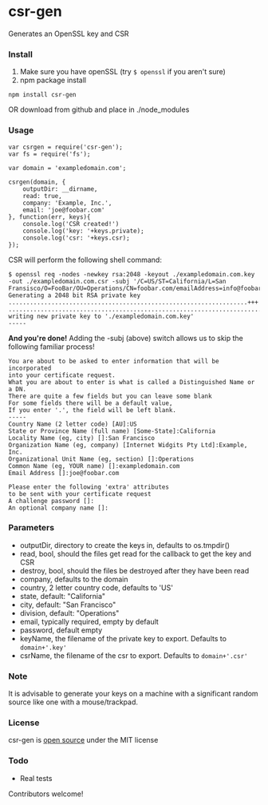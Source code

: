 csr-gen
=======

Generates an OpenSSL key and CSR

### Install
1. Make sure you have openSSL (try `$ openssl` if you aren't sure)
2. npm package install

```
npm install csr-gen
```
OR download from github and place in ./node_modules

### Usage



```
var csrgen = require('csr-gen');
var fs = require('fs');

var domain = 'exampledomain.com';

csrgen(domain, {
	outputDir: __dirname,
	read: true,
	company: 'Example, Inc.',
	email: 'joe@foobar.com'
}, function(err, keys){
	console.log('CSR created!')
	console.log('key: '+keys.private);
	console.log('csr: '+keys.csr);
});

```

CSR will perform the following shell command:

```
$ openssl req -nodes -newkey rsa:2048 -keyout ./exampledomain.com.key -out ./exampledomain.com.csr -subj '/C=US/ST=California/L=San Fransisco/O=FooBar/OU=Operations/CN=foobar.com/emailAddress=info@foobar.biz'
Generating a 2048 bit RSA private key
...................................................................+++
................................................................................................................................+++
writing new private key to './exampledomain.com.key'
-----
```

__And you're done!__ Adding the -subj (above) switch allows us to skip the following familiar process!

```
You are about to be asked to enter information that will be incorporated
into your certificate request.
What you are about to enter is what is called a Distinguished Name or a DN.
There are quite a few fields but you can leave some blank
For some fields there will be a default value,
If you enter '.', the field will be left blank.
-----
Country Name (2 letter code) [AU]:US
State or Province Name (full name) [Some-State]:California
Locality Name (eg, city) []:San Francisco 
Organization Name (eg, company) [Internet Widgits Pty Ltd]:Example, Inc.
Organizational Unit Name (eg, section) []:Operations
Common Name (eg, YOUR name) []:exampledomain.com
Email Address []:joe@foobar.com

Please enter the following 'extra' attributes
to be sent with your certificate request
A challenge password []:
An optional company name []: 
```

### Parameters

* outputDir, directory to create the keys in, defaults to os.tmpdir()
* read, bool, should the files get read for the callback to get the key and CSR
* destroy, bool, should the files be destroyed after they have been read
* company, defaults to the domain
* country, 2 letter country code, defaults to 'US'
* state, default: "California"
* city, default: "San Francisco"
* division, default: "Operations"
* email, typically required, empty by default
* password, default empty
* keyName, the filename of the private key to export. Defaults to `domain+'.key'`
* csrName, the filename of the csr to export. Defaults to `domain+'.csr'`


### Note

It is advisable to generate your keys on a machine with a significant random source like one with a mouse/trackpad.

### License

csr-gen is [open source](https://github.com/ericvicenti/csr-gen/blob/master/LICENSE.md) under the MIT license

### Todo

* Real tests

Contributors welcome!
